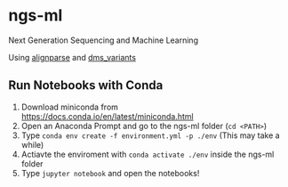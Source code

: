 # ngs-ml
Next Generation Sequencing and Machine Learning

Using [alignparse](https://jbloomlab.github.io/alignparse/) and [dms_variants](https://jbloomlab.github.io/dms_variants/)

## Run Notebooks with Conda
1. Download miniconda from https://docs.conda.io/en/latest/miniconda.html
1. Open an Anaconda Prompt and go to the ngs-ml folder (`cd <PATH>`)
1. Type `conda env create -f environment.yml -p ./env` (This may take a while)
1. Actiavte the enviroment with `conda activate ./env` inside the ngs-ml folder
1. Type `jupyter notebook` and open the notebooks!
